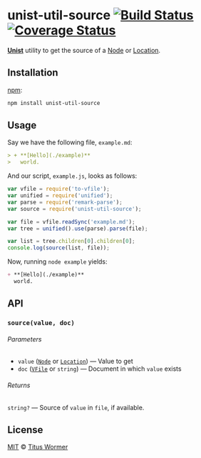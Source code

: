 # unist-util-source [![Build Status][travis-badge]][travis] [![Coverage Status][codecov-badge]][codecov]

[**Unist**][unist] utility to get the source of a [Node][] or
[Location][].

## Installation

[npm][]:

```bash
npm install unist-util-source
```

## Usage

Say we have the following file, `example.md`:

```markdown
> + **[Hello](./example)**
>   world.
```

And our script, `example.js`, looks as follows:

```javascript
var vfile = require('to-vfile');
var unified = require('unified');
var parse = require('remark-parse');
var source = require('unist-util-source');

var file = vfile.readSync('example.md');
var tree = unified().use(parse).parse(file);

var list = tree.children[0].children[0];
console.log(source(list, file));
```

Now, running `node example` yields:

```markdown
+ **[Hello](./example)**
  world.
```

## API

### `source(value, doc)`

###### Parameters

*   `value` ([`Node`][node] or [`Location`][location]) — Value to get
*   `doc` ([`VFile`][vfile] or `string`) — Document in which `value` exists

###### Returns

`string?` — Source of `value` in `file`, if available.

## License

[MIT][license] © [Titus Wormer][author]

<!-- Definitions -->

[travis-badge]: https://img.shields.io/travis/syntax-tree/unist-util-source.svg

[travis]: https://travis-ci.org/syntax-tree/unist-util-source

[codecov-badge]: https://img.shields.io/codecov/c/github/syntax-tree/unist-util-source.svg

[codecov]: https://codecov.io/github/syntax-tree/unist-util-source

[npm]: https://docs.npmjs.com/cli/install

[license]: LICENSE

[author]: http://wooorm.com

[unist]: https://github.com/syntax-tree/unist

[node]: https://github.com/syntax-tree/unist#node

[location]: https://github.com/syntax-tree/unist#location

[vfile]: https://github.com/vfile/vfile
